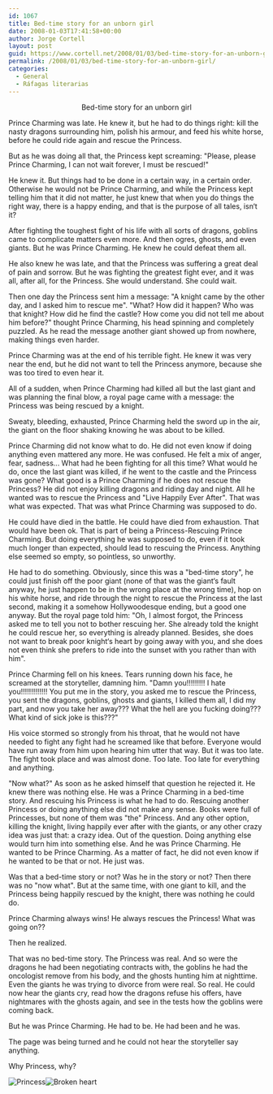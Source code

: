 ```yaml
---
id: 1067
title: Bed-time story for an unborn girl
date: 2008-01-03T17:41:58+00:00
author: Jorge Cortell
layout: post
guid: https://www.cortell.net/2008/01/03/bed-time-story-for-an-unborn-girl/
permalink: /2008/01/03/bed-time-story-for-an-unborn-girl/
categories:
  - General
  - Ráfagas literarias
---
```

<p align="center">
  Bed-time story for an unborn girl
</p>

Prince Charming was late. He knew it, but he had to do things right: kill the nasty dragons surrounding him, polish his armour, and feed his white horse, before he could ride again and rescue the Princess.

But as he was doing all that, the Princess kept screaming: "Please, please Prince Charming, I can not wait forever, I must be rescued!"

He knew it. But things had to be done in a certain way, in a certain order. Otherwise he would not be Prince Charming, and while the Princess kept telling him that it did not matter, he just knew that when you do things the right way, there is a happy ending, and that is the purpose of all tales, isn‘t it?

After fighting the toughest fight of his life with all sorts of dragons, goblins came to complicate matters even more. And then ogres, ghosts, and even giants. But he was Prince Charming. He knew he could defeat them all.

He also knew he was late, and that the Princess was suffering a great deal of pain and sorrow. But he was fighting the greatest fight ever, and it was all, after all, for the Princess. She would understand. She could wait.

Then one day the Princess sent him a message: "A knight came by the other day, and I asked him to rescue me". "What? How did it happen? Who was that knight? How did he find the castle? How come you did not tell me about him before?" thought Prince Charming, his head spinning and completely puzzled. As he read the message another giant showed up from nowhere, making things even harder.
  
Prince Charming was at the end of his terrible fight. He knew it was very near the end, but he did not want to tell the Princess anymore, because she was too tired to even hear it.

All of a sudden, when Prince Charming had killed all but the last giant and was planning the final blow, a royal page came with a message: the Princess was being rescued by a knight.

Sweaty, bleeding, exhausted, Prince Charming held the sword up in the air, the giant on the floor shaking knowing he was about to be killed.

Prince Charming did not know what to do. He did not even know if doing anything even mattered any more. He was confused. He felt a mix of anger, fear, sadness... What had he been fighting for all this time? What would he do, once the last giant was killed, if he went to the castle and the Princess was gone? What good is a Prince Charming if he does not rescue the Princess? He did not enjoy killing dragons and riding day and night. All he wanted was to rescue the Princess and "Live Happily Ever After". That was what was expected. That was what Prince Charming was supposed to do.

He could have died in the battle. He could have died from exhaustion. That would have been ok. That is part of being a Princess-Rescuing Prince Charming. But doing everything he was supposed to do, even if it took much longer than expected, should lead to rescuing the Princess. Anything else seemed so empty, so pointless, so unworthy.

He had to do something. Obviously, since this was a "bed-time story", he could just finish off the poor giant (none of that was the giant‘s fault anyway, he just happen to be in the wrong place at the wrong time), hop on his white horse, and ride through the night to rescue the Princess at the last second, making it a somehow Hollywoodesque ending, but a good one anyway. But the royal page told him: "Oh, I almost forgot, the Princess asked me to tell you not to bother rescuing her. She already told the knight he could rescue her, so everything is already planned. Besides, she does not want to break poor knight‘s heart by going away with you, and she does not even think she prefers to ride into the sunset with you rather than with him".

Prince Charming fell on his knees. Tears running down his face, he screamed at the storyteller, damning him. "Damn you!!!!!!!!! I hate you!!!!!!!!!!!!! You put me in the story, you asked me to rescue the Princess, you sent the dragons, goblins, ghosts and giants, I killed them all, I did my part, and now you take her away??? What the hell are you fucking doing??? What kind of sick joke is this???"

His voice stormed so strongly from his throat, that he would not have needed to fight any fight had he screamed like that before. Everyone would have run away from him upon hearing him utter that way. But it was too late. The fight took place and was almost done. Too late. Too late for everything and anything.

"Now what?" As soon as he asked himself that question he rejected it. He knew there was nothing else. He was a Prince Charming in a bed-time story. And rescuing his Princess is what he had to do. Rescuing another Princess or doing anything else did not make any sense. Books were full of Princesses, but none of them was "the" Princess. And any other option, killing the knight, living happily ever after with the giants, or any other crazy idea was just that: a crazy idea. Out of the question. Doing anything else would turn him into something else. And he was Prince Charming. He wanted to be Prince Charming. As a matter of fact, he did not even know if he wanted to be that or not. He just was.

Was that a bed-time story or not? Was he in the story or not? Then there was no "now what". But at the same time, with one giant to kill, and the Princess being happily rescued by the knight, there was nothing he could do.

Prince Charming always wins! He always rescues the Princess! What was going on??

Then he realized.

That was no bed-time story. The Princess was real. And so were the dragons he had been negotiating contracts with, the goblins he had the oncologist remove from his body, and the ghosts hunting him at nighttime. Even the giants he was trying to divorce from were real. So real. He could now hear the giants cry, read how the dragons refuse his offers, have nightmares with the ghosts again, and see in the tests how the goblins were coming back.

But he was Prince Charming. He had to be. He had been and he was.

The page was being turned and he could not hear the storyteller say anything.

Why Princess, why?

 ![Princess](https://farm1.static.flickr.com/18/88886098_ac383a5278_m.jpg "Princess")![Broken heart](https://farm1.static.flickr.com/221/497927570_7bde9598d7.jpg "Broken heart")